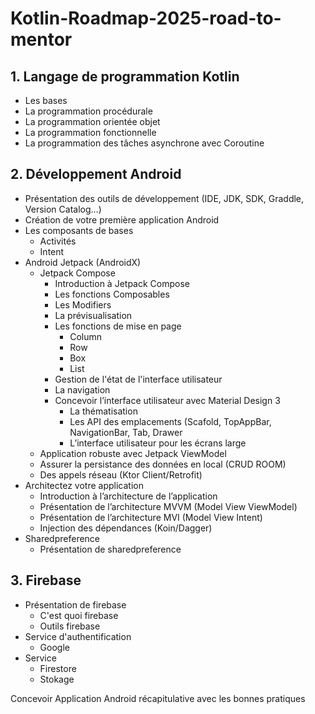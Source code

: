 # Kotlin-Roadmap-2025-road-to-mentor
## 1. Langage de programmation Kotlin
- Les bases
- La programmation procédurale
- La programmation orientée objet
- La programmation fonctionnelle
- La programmation des tâches asynchrone avec Coroutine
## 2. Développement Android
- Présentation des outils de développement (IDE, JDK, SDK, Graddle, Version Catalog…)
- Création de votre première application Android
- Les composants de bases
  - Activités
  - Intent
- Android Jetpack (AndroidX)
  - Jetpack Compose
    - Introduction à Jetpack Compose
    - Les fonctions Composables
    - Les Modifiers
    - La prévisualisation
    - Les fonctions de mise en page
      - Column
      - Row
      - Box
      - List
    - Gestion de l'état de l'interface utilisateur
    - La navigation
    - Concevoir l’interface utilisateur avec Material Design 3
      - La thématisation
      - Les API des emplacements (Scafold, TopAppBar, NavigationBar, Tab, Drawer
      - L’interface utilisateur pour les écrans large
  - Application robuste avec Jetpack ViewModel
  - Assurer la persistance des données en local (CRUD ROOM)
  - Des appels réseau (Ktor Client/Retrofit)
- Architectez votre application
  - Introduction à l’architecture de l’application
  - Présentation de l’architecture MVVM (Model View ViewModel)
  - Présentation de l’architecture MVI (Model View Intent)
  - Injection des dépendances (Koin/Dagger)
- Sharedpreference  
  - Présentation de sharedpreference        
## 3. Firebase
- Présentation de firebase 
  - C'est quoi firebase 
  - Outils firebase 
- Service d'authentification
  - Google
- Service 
  - Firestore 
  - Stokage 

Concevoir Application Android récapitulative avec les bonnes pratiques
